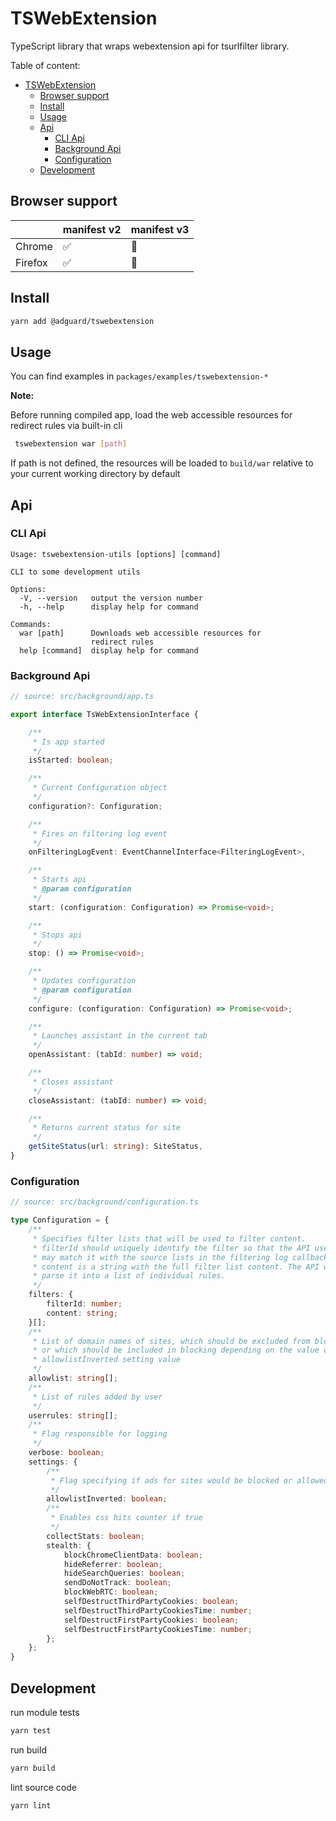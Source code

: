 # TSWebExtension

TypeScript library that wraps webextension api for tsurlfilter library. 

Table of content:

- [TSWebExtension](#tswebextension)
  - [Browser support](#browser-support)
  - [Install](#install)
  - [Usage](#usage)
  - [Api](#api)
    - [CLI Api](#cli-api)
    - [Background Api](#background-api)
    - [Configuration](#configuration)
  - [Development](#development)

## Browser support

|                |manifest v2   |manifest v3  |
|----------------|--------------|-------------|
| Chrome         | ✅           | 🚧
| Firefox        | ✅           | 🚧

## Install

```sh
yarn add @adguard/tswebextension
```
## Usage

You can find examples in `packages/examples/tswebextension-*`


**Note:**
 
Before running compiled app, load the web accessible resources for redirect rules via built-in cli

```sh
 tswebextension war [path]
```

If path is not defined, the resources will be loaded to `build/war` relative to your current working directory by default


## Api
### CLI Api

```
Usage: tswebextension-utils [options] [command]

CLI to some development utils

Options:
  -V, --version   output the version number
  -h, --help      display help for command

Commands:
  war [path]      Downloads web accessible resources for
                  redirect rules
  help [command]  display help for command
```

### Background Api

```ts
// source: src/background/app.ts

export interface TsWebExtensionInterface {

    /**
     * Is app started
     */
    isStarted: boolean;

    /**
     * Current Configuration object
     */
    configuration?: Configuration;

    /**
     * Fires on filtering log event
     */
    onFilteringLogEvent: EventChannelInterface<FilteringLogEvent>,

    /**
     * Starts api
     * @param configuration
     */
    start: (configuration: Configuration) => Promise<void>;

    /**
     * Stops api
     */
    stop: () => Promise<void>;

    /**
     * Updates configuration
     * @param configuration
     */
    configure: (configuration: Configuration) => Promise<void>;

    /**
     * Launches assistant in the current tab
     */
    openAssistant: (tabId: number) => void;

    /**
     * Closes assistant
     */
    closeAssistant: (tabId: number) => void;

    /**
     * Returns current status for site
     */
    getSiteStatus(url: string): SiteStatus,
}
```

### Configuration

```ts
// source: src/background/configuration.ts

type Configuration = {
    /**
     * Specifies filter lists that will be used to filter content.
     * filterId should uniquely identify the filter so that the API user
     * may match it with the source lists in the filtering log callbacks.
     * content is a string with the full filter list content. The API will
     * parse it into a list of individual rules.
     */
    filters: {
        filterId: number;
        content: string;
    }[];
    /**
     * List of domain names of sites, which should be excluded from blocking
     * or which should be included in blocking depending on the value of
     * allowlistInverted setting value
     */
    allowlist: string[];
    /**
     * List of rules added by user
     */
    userrules: string[];
    /**
     * Flag responsible for logging
     */
    verbose: boolean;
    settings: {
        /**
         * Flag specifying if ads for sites would be blocked or allowed
         */
        allowlistInverted: boolean;
        /**
         * Enables css hits counter if true
         */
        collectStats: boolean;
        stealth: {
            blockChromeClientData: boolean;
            hideReferrer: boolean;
            hideSearchQueries: boolean;
            sendDoNotTrack: boolean;
            blockWebRTC: boolean;
            selfDestructThirdPartyCookies: boolean;
            selfDestructThirdPartyCookiesTime: number;
            selfDestructFirstPartyCookies: boolean;
            selfDestructFirstPartyCookiesTime: number;
        };
    };
}
```

## Development

run module tests

```sh
yarn test
```

run build

```sh
yarn build
```

lint source code

```
yarn lint
```
